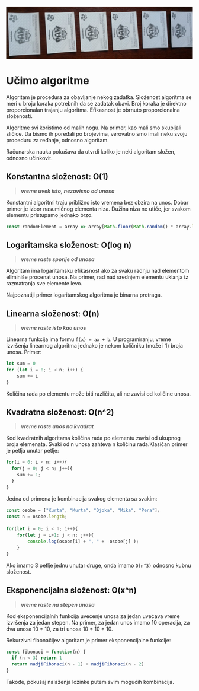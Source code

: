 ![](slicice.jpg)

# Učimo algoritme

Algoritam je procedura za obavljanje nekog zadatka. Složenost algoritma se meri u broju koraka potrebnih da se zadatak obavi. Broj koraka je direktno proporcionalan trajanju algoritma. Efikasnost je obrnuto proporcionalna složenosti.

Algoritme svi koristimo od malih nogu. Na primer, kao mali smo skupljali sličice. Da bismo ih poređali po brojevima, verovatno smo imali neku svoju proceduru za ređanje, odnosno algoritam.

Računarska nauka pokušava da utvrdi koliko je neki algoritam složen, odnosno učinkovit.

## Konstantna složenost: O(1)
> ***vreme uvek isto, nezavisno od unosa***

Konstantni algoritmi traju približno isto vremena bez obzira na unos. Dobar primer je izbor nasumičnog elementa niza. Dužina niza ne utiče, jer svakom elementu pristupamo jednako brzo.

```js
const randomElement = array => array[Math.floor(Math.random() * array.length)]
```

## Logaritamska složenost: O(log n)
> ***vreme raste sporije od unosa***

Algoritam ima logaritamsku efikasnost ako za svaku radnju nad elementom eliminiše procenat unosa. Na primer, rad nad srednjem elementu uklanja iz razmatranja sve elemente levo.

Najpoznatiji primer logaritamskog algoritma je binarna pretraga.

## Linearna složenost: O(n)
> ***vreme raste isto kao unos***

Linearna funkcija ima formu `f(x) = ax + b`. U programiranju, vreme izvršenja linearnog algoritma jednako je nekom količniku (može i 1) broja unosa. Primer:

```js
let sum = 0
for (let i = 0; i < n; i++) {
    sum += i
}
```

Količina rada po elementu može biti različita, ali ne zavisi od količine unosa.

## Kvadratna složenost: O(n^2)
> ***vreme raste unos na kvadrat***

Kod kvadratnih algoritama količina rada po elementu zavisi od ukupnog broja elemenata. Svaki od n unosa zahteva n količinu rada.Klasičan primer je petlja unutar petlje:

```js
for(i = 0; i < n; i++){
  for(j = 0; j < n; j++){
    sum += 1;
  }
}
```

Jedna od primena je kombinacija svakog elementa sa svakim:

```js
const osobe = ["Kurta", "Murta", "Djoka", "Mika", "Pera"];
const n = osobe.length;

for(let i = 0; i < n; i++){
    for(let j = i+1; j < n; j++){
        console.log(osobe[i] + ", " +  osobe[j] );   
    }
}
```

Ako imamo 3 petlje jednu unutar druge, onda imamo `O(n^3)` odnosno kubnu složenost.

## Eksponencijalna složenost: O(x^n)
> ***vreme raste na stepen unosa***

Kod eksponencijalnih funkcija uvećenje unosa za jedan uvećava vreme izvršenja za jedan stepen. Na primer, za jedan unos imamo 10 operacija, za dva unosa 10 * 10, za tri unosa 10 * 10 * 10.

Rekurzivni fibonačijev algoritam je primer eksponencijalne funkcije:

```js
const fibonaci = function(n) {
  if (n < 3) return 1
  return nadjiFibonaci(n - 1) + nadjiFibonaci(n - 2)
}
```

Takođe, pokušaj nalaženja lozinke putem svim mogućih kombinacija.
